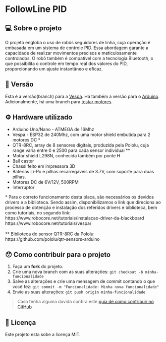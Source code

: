 # FollowLine PID
## 💻 Sobre o projeto
O projeto engloba o uso de robôs seguidores de linha, cuja operação é embasada em um sistema de controle PID. Essa abordagem garante a capacidade de realizar movimentos precisos e meticulosamente controlados. O robô  também é compatível com a tecnologia Bluetooth, o que possibilita o controle em tempo real dos valores do PID, proporcionando um ajuste instantâneo e eficaz.

## 🔧 Versão 
Esta é a versão(branch) para a <a href="https://github.com/garagino/Followline/tree/main-vespa/Line_Follower_PID_VESPA">Vespa</a>. Há também a versão para o <a href="https://github.com/garagino/Followline/tree/main-arduino">Arduíno</a>. Adicionalmente, há uma branch para <a href="https://github.com/garagino/Followline/tree/teste">testar motores</a>.

## ⚙️ Hardware utilizado
<ul>
	<li>Ardu&iacute;no Uno/Nano - ATMEGA de 16Mhz</li>
	<li>Vespa - ESP32 de 240Mhz, com uma motor shield embutida para 2 motores DC *</li> 
	<li>QTR-8RC, array de 8 sensores digitais, produzida pela Pololu, cuja range varia entre 0 e 2500 para cada sensor individual **</li>
	<li>Motor shield L298N, conhecida tamb&eacute;m por ponte H</li>
	<li>Ball caster</li>
	<li>Chassi feito em impressora 3D</li>
	<li>Baterias Li-Po e pilhas recarreg&aacute;veis de 3.7V, com suporte para duas pilhas.</li>
	<li>Motores DC de 6V/12V, 500RPM</li>
	<li>Interruptor</li>
</ul>
* Para o correto funcionamento desta placa, são necessários os devidos drivers e a biblioteca. Sendo assim, disponibilizamos o link que direciona ao processo de obtenção e instalação dos referidos drivers e biblioteca, bem como tutoriais, no segundo link:<br>
https://www.robocore.net/tutoriais/instalacao-driver-da-blackboard<br>
https://www.robocore.net/tutoriais/vespa/<br>
<br>
** Biblioteca do sensor QTR-8RC da Pololu:<br>
https://github.com/pololu/qtr-sensors-arduino<br>

## 😯 Como contribuir para o projeto

1. Faça um **fork** do projeto.
2. Crie uma nova branch com as suas alterações: `git checkout -b minha-funcionalidade`
3. Salve as alterações e crie uma mensagem de commit contando o que você fez: `git commit -m "Funcionalidade: Minha nova funcionalidade"`
4. Envie as suas alterações: `git push origin minha-funcionalidade`
> Caso tenha alguma dúvida confira este [guia de como contribuir no GitHub](https://github.com/firstcontributions/first-contributions)


## 📝 Licença

Este projeto esta sobe a licença MIT.
